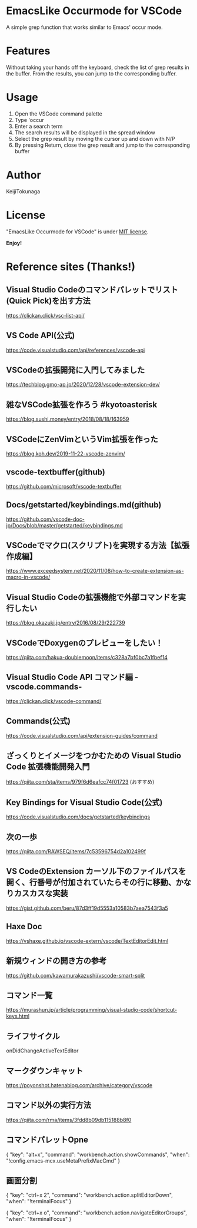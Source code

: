 # EmacsLike Occurmode for VSCode
 
 A simple grep function that works similar to Emacs' occur mode.
 
 
# Features
 
Without taking your hands off the keyboard, check the list of grep results in the buffer. From the results, you can jump to the corresponding buffer.
 

# Usage
 
1. Open the VSCode command palette  
1. Type 'occur
1. Enter a search term
1. The search results will be displayed in the spread window
1. Select the grep result by moving the cursor up and down with N/P
1. By pressing Return, close the grep result and jump to the corresponding buffer
 
# Author
 
KeijiTokunaga
 
# License
 
"EmacsLike Occurmode for VSCode" is under [MIT license](https://en.wikipedia.org/wiki/MIT_License).

**Enjoy!**  

# Reference sites (Thanks!)

## Visual Studio Codeのコマンドパレットでリスト(Quick Pick)を出す方法
https://clickan.click/vsc-list-api/

## VS Code API(公式)
https://code.visualstudio.com/api/references/vscode-api

## VSCodeの拡張開発に入門してみました
https://techblog.gmo-ap.jp/2020/12/28/vscode-extension-dev/

## 雑なVSCode拡張を作ろう #kyotoasterisk
https://blog.sushi.money/entry/2018/08/18/163959

## VSCodeにZenVimというVim拡張を作った
https://blog.koh.dev/2019-11-22-vscode-zenvim/

## vscode-textbuffer(github)
https://github.com/microsoft/vscode-textbuffer

## Docs/getstarted/keybindings.md(github)
https://github.com/vscode-doc-jp/Docs/blob/master/getstarted/keybindings.md

## VSCodeでマクロ(スクリプト)を実現する方法【拡張作成編】
https://www.exceedsystem.net/2020/11/08/how-to-create-extension-as-macro-in-vscode/

## Visual Studio Codeの拡張機能で外部コマンドを実行したい
https://blog.okazuki.jp/entry/2016/08/29/222739

## VSCodeでDoxygenのプレビューをしたい！
https://qiita.com/hakua-doublemoon/items/c328a7bf0bc7a1fbef14

## Visual Studio Code API コマンド編 -vscode.commands-
https://clickan.click/vscode-command/

## Commands(公式)
https://code.visualstudio.com/api/extension-guides/command

## ざっくりとイメージをつかむための Visual Studio Code 拡張機能開発入門
https://qiita.com/sta/items/979f6d6eafcc74f01723 (おすすめ)

## Key Bindings for Visual Studio Code(公式)
https://code.visualstudio.com/docs/getstarted/keybindings

## 次の一歩
https://qiita.com/RAWSEQ/items/7c53596754d2a102499f

## VS CodeのExtension カーソル下のファイルパスを開く、行番号が付加されていたらその行に移動、かなりカスカスな実装
https://gist.github.com/beru/87d3ff19d5553a10583b7aea7543f3a5

## Haxe Doc
https://vshaxe.github.io/vscode-extern/vscode/TextEditorEdit.html

## 新規ウィンドの開き方の参考
https://github.com/kawamurakazushi/vscode-smart-split

## コマンド一覧
https://murashun.jp/article/programming/visual-studio-code/shortcut-keys.html

## ライフサイクル
onDidChangeActiveTextEditor

## マークダウンキャット
https://poyonshot.hatenablog.com/archive/category/vscode

## コマンド以外の実行方法
https://qiita.com/rma/items/3fdd8b09db115188b8f0

## コマンドパレットOpne
{
  "key": "alt+x",
  "command": "workbench.action.showCommands",
  "when": "!config.emacs-mcx.useMetaPrefixMacCmd"
}

## 画面分割
{
  "key": "ctrl+x 2",
  "command": "workbench.action.splitEditorDown",
  "when": "!terminalFocus"
}

{
  "key": "ctrl+x o",
  "command": "workbench.action.navigateEditorGroups",
  "when": "!terminalFocus"
}
